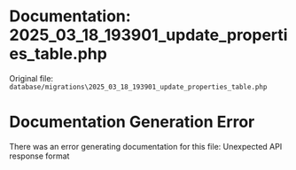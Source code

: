 # Documentation: 2025_03_18_193901_update_properties_table.php

Original file: `database/migrations\2025_03_18_193901_update_properties_table.php`

# Documentation Generation Error

There was an error generating documentation for this file: Unexpected API response format